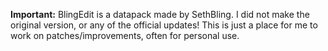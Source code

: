 **Important:** BlingEdit is a datapack made by SethBling. I did not make the original version, or any of the official updates! This is just a place for me to work on patches/improvements, often for personal use.
